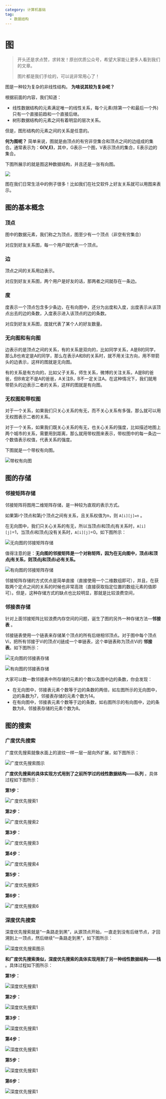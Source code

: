 ```yaml
---
category: 计算机基础
tag:
  - 数据结构
---
```


# 图

> 开头还是求点赞，求转发！原创优质公众号，希望大家能让更多人看到我们的文章。
>
> 图片都是我们手绘的，可以说非常用心了！

图是一种较为复杂的非线性结构。 **为啥说其较为复杂呢？**

根据前面的内容，我们知道：

- 线性数据结构的元素满足唯一的线性关系，每个元素(除第一个和最后一个外)只有一个直接前趋和一个直接后继。
- 树形数据结构的元素之间有着明显的层次关系。

但是，图形结构的元素之间的关系是任意的。

**何为图呢？** 简单来说，图就是由顶点的有穷非空集合和顶点之间的边组成的集合。通常表示为：**G(V,E)**，其中，G表示一个图，V表示顶点的集合，E表示边的集合。

下图所展示的就是图这种数据结构，并且还是一张有向图。

![](https://img-blog.csdnimg.cn/7f232c9660c54ee1ac182b7c0bf267a3.png)

图在我们日常生活中的例子很多！比如我们在社交软件上好友关系就可以用图来表示。

## 图的基本概念

### 顶点
图中的数据元素，我们称之为顶点，图至少有一个顶点（非空有穷集合）

对应到好友关系图，每一个用户就代表一个顶点。

### 边
顶点之间的关系用边表示。

对应到好友关系图，两个用户是好友的话，那两者之间就存在一条边。

### 度
度表示一个顶点包含多少条边，在有向图中，还分为出度和入度，出度表示从该顶点出去的边的条数，入度表示进入该顶点的边的条数。

对应到好友关系图，度就代表了某个人的好友数量。

### 无向图和有向图
边表示的是顶点之间的关系，有的关系是双向的，比如同学关系，A是B的同学，那么B也肯定是A的同学，那么在表示A和B的关系时，就不用关注方向，用不带箭头的边表示，这样的图就是无向图。

有的关系是有方向的，比如父子关系，师生关系，微博的关注关系，A是B的爸爸，但B肯定不是A的爸爸，A关注B，B不一定关注A。在这种情况下，我们就用带箭头的边表示二者的关系，这样的图就是有向图。

### 无权图和带权图

对于一个关系，如果我们只关心关系的有无，而不关心关系有多强，那么就可以用无权图表示二者的关系。

对于一个关系，如果我们既关心关系的有无，也关心关系的强度，比如描述地图上两个城市的关系，需要用到距离，那么就用带权图来表示，带权图中的每一条边一个数值表示权值，代表关系的强度。

下图就是一个带权有向图。

![带权有向图](./pictures/图/带权有向图.png)

## 图的存储
### 邻接矩阵存储
邻接矩阵将图用二维矩阵存储，是一种较为直观的表示方式。

如果第i个顶点和第j个顶点之间有关系，且关系权值为n，则 `A[i][j]=n` 。

在无向图中，我们只关心关系的有无，所以当顶点i和顶点j有关系时，`A[i][j]`=1，当顶点i和顶点j没有关系时，`A[i][j]`=0。如下图所示：

![无向图的邻接矩阵存储](./pictures/图/无向图的邻接矩阵存储.png)

值得注意的是：**无向图的邻接矩阵是一个对称矩阵，因为在无向图中，顶点i和顶点j有关系，则顶点j和顶点i必有关系。**

![有向图的邻接矩阵存储](./pictures/图/有向图的邻接矩阵存储.png)

邻接矩阵存储的方式优点是简单直接（直接使用一个二维数组即可），并且，在获取两个定点之间的关系的时候也非常高效（直接获取指定位置的数组元素的值即可）。但是，这种存储方式的缺点也比较明显，那就是比较浪费空间，

### 邻接表存储

针对上面邻接矩阵比较浪费内存空间的问题，诞生了图的另外一种存储方法—**邻接表** 。

邻接链表使用一个链表来存储某个顶点的所有后继相邻顶点。对于图中每个顶点Vi，把所有邻接于Vi的顶点Vj链成一个单链表，这个单链表称为顶点Vi的 **邻接表**。如下图所示：



![无向图的邻接表存储](./pictures/图/无向图的邻接表存储.png)



![有向图的邻接表存储](./pictures/图/有向图的邻接表存储.png)

大家可以数一数邻接表中所存储的元素的个数以及图中边的条数，你会发现：

- 在无向图中，邻接表元素个数等于边的条数的两倍，如左图所示的无向图中，边的条数为7，邻接表存储的元素个数为14。
- 在有向图中，邻接表元素个数等于边的条数，如右图所示的有向图中，边的条数为8，邻接表存储的元素个数为8。

## 图的搜索
### 广度优先搜索
广度优先搜索就像水面上的波纹一样一层一层向外扩展，如下图所示：

![广度优先搜索图示](./pictures/图/广度优先搜索图示.png)

**广度优先搜索的具体实现方式用到了之前所学过的线性数据结构——队列** 。具体过程如下图所示：

**第1步：**

![广度优先搜索1](./pictures/图/广度优先搜索1.png)

**第2步：**

![广度优先搜索2](./pictures/图/广度优先搜索2.png)

**第3步：**

![广度优先搜索3](./pictures/图/广度优先搜索3.png)

**第4步：**

![广度优先搜索4](./pictures/图/广度优先搜索4.png)

**第5步：**

![广度优先搜索5](./pictures/图/广度优先搜索5.png)

**第6步：**

![广度优先搜索6](./pictures/图/广度优先搜索6.png)

### 深度优先搜索

深度优先搜索就是“一条路走到黑”，从源顶点开始，一直走到没有后继节点，才回溯到上一顶点，然后继续“一条路走到黑”，如下图所示：

![深度优先搜索图示](./pictures/图/深度优先搜索图示.png)


**和广度优先搜索类似，深度优先搜索的具体实现用到了另一种线性数据结构——栈** 。具体过程如下图所示：

**第1步：**

![深度优先搜索1](./pictures/图/深度优先搜索1.png)

**第2步：**

![深度优先搜索1](./pictures/图/深度优先搜索2.png)

**第3步：**

![深度优先搜索1](./pictures/图/深度优先搜索3.png)

**第4步：**

![深度优先搜索1](./pictures/图/深度优先搜索4.png)

**第5步：**

![深度优先搜索1](./pictures/图/深度优先搜索5.png)

**第6步：**

![深度优先搜索1](./pictures/图/深度优先搜索6.png)

